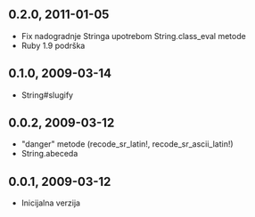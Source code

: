 ## 0.2.0, 2011-01-05
* Fix nadogradnje Stringa upotrebom String.class_eval metode
* Ruby 1.9 podrška

## 0.1.0, 2009-03-14
* String#slugify

## 0.0.2, 2009-03-12
* "danger" metode (recode_sr_latin!, recode_sr_ascii_latin!)
* String.abeceda

## 0.0.1, 2009-03-12
* Inicijalna verzija
